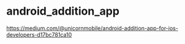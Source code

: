 # android_addition_app


https://medium.com/@unicornmobile/android-addition-app-for-ios-developers-d17bc781ca10

